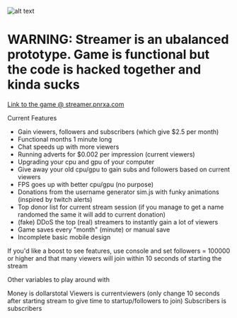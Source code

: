 ![alt text](http://i.imgur.com/QnsjhP1.png "Streamer logo")

# WARNING: Streamer is an ubalanced prototype. Game is functional but the code is hacked together and kinda sucks 

[Link to the game @ streamer.pnrxa.com](https://www.streamer.pnrxa.com)

Current Features 

* Gain viewers, followers and subscribers (which give $2.5 per month)
* Functional months 1 minute long
* Chat speeds up with more viewers
* Running adverts for $0.002 per impression (current viewers)
* Upgrading your cpu and gpu of your computer
* Give away your old cpu/gpu to gain subs and followers based on current viewers
* FPS goes up with better cpu/gpu (no purpose)
* Donations from the username generator sim.js with funky animations (inspired by twitch alerts) 
* Top donor list for current stream session (if you manage to get a name randomed the same it will add to current donation)
* (fake) DDoS the top (real) streamers to instantly gain a lot of viewers
* Game saves every "month" (minute) or manual save
* Incomplete basic mobile design

If you'd like a boost to see features, use console and set followers = 100000 or higher and that many viewers will join within 10 seconds of starting the stream

Other variables to play around with

Money is dollarstotal
Viewers is currentviewers (only change 10 seconds after starting stream to give time to startup/followers to join)
Subscribers is subscribers